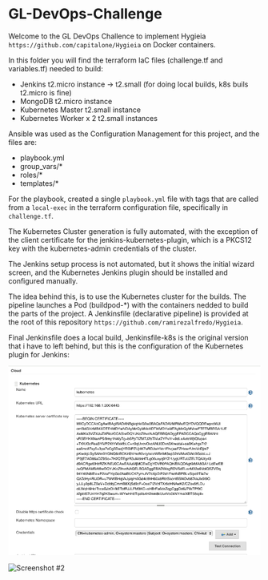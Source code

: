 # GL-DevOps-Challenge

Welcome to the GL DevOps Challence to implement Hygieia `https://github.com/capitalone/Hygieia` on Docker containers.

In this folder you will find the terraform IaC files (challenge.tf and variables.tf) needed to build:

* Jenkins t2.micro instance -> t2.small (for doing local builds, k8s buils t2.micro is fine)
* MongoDB t2.micro instance
* Kubernetes Master t2.small instance
* Kubernetes Worker x 2 t2.small instances

Ansible was used as the Configuration Management for this project, and the files are:

* playbook.yml
* group_vars/*
* roles/*
* templates/*

For the playbook, created a single `playbook.yml` file with tags that are called from a `local-exec` in the terraform configuration file, specifically in `challenge.tf`.

The Kubernetes Cluster generation is fully automated, with the exception of the client certificate for the jenkins-kubernetes-plugin, which is a PKCS12 key with the kubernetes-admin credentials of the cluster.

The Jenkins setup process is not automated, but it shows the initial wizard screen, and the Kubernetes Jenkins plugin should be installed and configured manually.

The idea behind this, is to use the Kubernetes cluster for the builds. The pipeline  launches a Pod (buildpod-*) with the containers nedded to build the parts of the project.  A Jenkinsfile (declarative pipeline) is provided at the root of this repository `https://github.com/ramirezalfredo/Hygieia`.

Final Jenkinsfile does a local build, Jenkinsfile-k8s is the original version that i have to left behind, but this is the configuration of the Kubernetes plugin for Jenkins:

![Screenshot #1](screenshots/screen1.png)

![Screenshot #2](https://github.com/ramirezalfredo/Hygieia/terraform/screenshots/screen2.png)